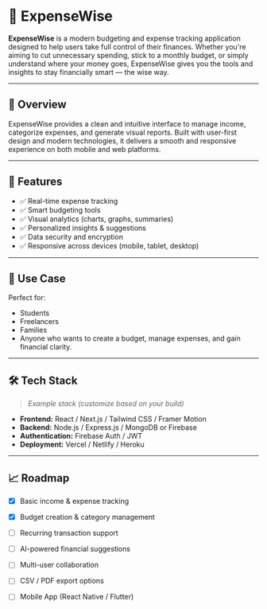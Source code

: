 # 💸 ExpenseWise

**ExpenseWise** is a modern budgeting and expense tracking application designed to help users take full control of their finances. Whether you're aiming to cut unnecessary spending, stick to a monthly budget, or simply understand where your money goes, ExpenseWise gives you the tools and insights to stay financially smart — the wise way.

---

## 📌 Overview

ExpenseWise provides a clean and intuitive interface to manage income, categorize expenses, and generate visual reports. Built with user-first design and modern technologies, it delivers a smooth and responsive experience on both mobile and web platforms.

---

## 🚀 Features

- ✅ Real-time expense tracking  
- ✅ Smart budgeting tools  
- ✅ Visual analytics (charts, graphs, summaries)  
- ✅ Personalized insights & suggestions  
- ✅ Data security and encryption  
- ✅ Responsive across devices (mobile, tablet, desktop)

---

## 🎯 Use Case

Perfect for:
- Students
- Freelancers
- Families
- Anyone who wants to create a budget, manage expenses, and gain financial clarity.

---

## 🛠️ Tech Stack

> _Example stack (customize based on your build)_

- **Frontend:** React / Next.js / Tailwind CSS / Framer Motion  
- **Backend:** Node.js / Express.js / MongoDB or Firebase  
- **Authentication:** Firebase Auth / JWT  
- **Deployment:** Vercel / Netlify / Heroku  

---

## 📈 Roadmap

- [x] Basic income & expense tracking  
- [x] Budget creation & category management  
- [ ] Recurring transaction support  
- [ ] AI-powered financial suggestions  
- [ ] Multi-user collaboration  
- [ ] CSV / PDF export options  
- [ ] Mobile App (React Native / Flutter)


